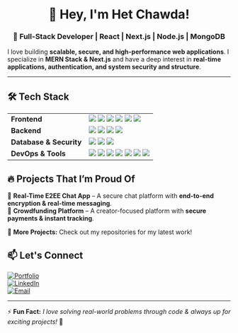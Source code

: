 <h1 align="center">👋 Hey, I'm Het Chawda! </h1>
<h3 align="center">🚀 Full-Stack Developer | React | Next.js | Node.js | MongoDB</h3>

I love building **scalable, secure, and high-performance web applications**. I specialize in **MERN Stack & Next.js** and have a deep interest in **real-time applications, authentication, and system security and structure**.  

---

## 🛠 Tech Stack

<table>
  <tr>
    <td><b>Frontend</b></td>
    <td>
      <img src="https://img.shields.io/badge/-React-61DAFB?style=flat&logo=react&logoColor=black">
      <img src="https://img.shields.io/badge/-Next.js-000000?style=flat&logo=next.js&logoColor=white">
      <img src="https://img.shields.io/badge/-JavaScript-F7DF1E?style=flat&logo=javascript&logoColor=black">
      <img src="https://img.shields.io/badge/-TypeScript-3178C6?style=flat&logo=typescript&logoColor=white">
      <img src="https://img.shields.io/badge/-TailwindCSS-06B6D4?style=flat&logo=tailwind-css&logoColor=white">
      <img src="https://img.shields.io/badge/-FramerMotion-EA4C89?style=flat&logo=framer&logoColor=white">
    </td>
  </tr>
  <tr>
    <td><b>Backend</b></td>
    <td>
      <img src="https://img.shields.io/badge/-Node.js-339933?style=flat&logo=node.js&logoColor=white">
      <img src="https://img.shields.io/badge/-Express.js-000000?style=flat&logo=express&logoColor=white">
      <img src="https://img.shields.io/badge/-Socket.io-010101?style=flat&logo=socket.io&logoColor=white">
      <img src="https://img.shields.io/badge/-REST%20API-005571?style=flat&logo=rest&logoColor=white">
    </td>
  </tr>
  <tr>
    <td><b>Database & Security</b></td>
    <td>
      <img src="https://img.shields.io/badge/-MongoDB-47A248?style=flat&logo=mongodb&logoColor=white">
      <img src="https://img.shields.io/badge/-JWT-black?style=flat&logo=JSON%20web%20tokens">
      <img src="https://img.shields.io/badge/-End%20to%20End%20Encryption-FF5733?style=flat">
    </td>
  </tr>
  <tr>
    <td><b>DevOps & Tools</b></td>
    <td>
      <img src="https://img.shields.io/badge/-Git-F05032?style=flat&logo=git&logoColor=white">
      <img src="https://img.shields.io/badge/-GitHub-181717?style=flat&logo=github">
      <img src="https://img.shields.io/badge/-Vercel-000000?style=flat&logo=vercel&logoColor=white">
      <img src="https://img.shields.io/badge/-Postman-FF6C37?style=flat&logo=postman&logoColor=white">
      <img src="https://img.shields.io/badge/-AWS%20S3-569A31?style=flat&logo=amazon-s3&logoColor=white">
      <img src="https://img.shields.io/badge/-AWS%20EC2-FF9900?style=flat&logo=amazon-aws&logoColor=white">
      <img src="https://img.shields.io/badge/-CloudFront-FF9900?style=flat&logo=amazon-aws&logoColor=white">
    </td>
  </tr>
</table>


## 🔥 **Projects That I’m Proud Of**
🔹 **Real-Time E2EE Chat App** – A secure chat platform with **end-to-end encryption & real-time messaging**.  
🔹 **Crowdfunding Platform** – A creator-focused platform with **secure payments & instant tracking**.  

📌 **More Projects:** Check out my repositories for my latest work!  


## 📫 **Let's Connect**
[![Portfolio](https://img.shields.io/badge/-Portfolio-FF5733?style=flat-square)](https://hetchawda.in)  
[![LinkedIn](https://img.shields.io/badge/-LinkedIn-0A66C2?style=flat-square&logo=linkedin&logoColor=white)](https://linkedin.com/in/hetchawda)  
[![Email](https://img.shields.io/badge/-Email-D14836?style=flat-square&logo=gmail&logoColor=white)](mailto:me@hetchawda.in)  

---

⚡ **Fun Fact:** *I love solving real-world problems through code & always up for exciting projects!* 🚀  
